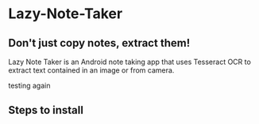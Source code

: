 # Lazy-Note-Taker

## Don't just copy notes, extract them!

Lazy Note Taker is an Android note taking app that uses Tesseract OCR to extract text contained in an image or from camera.

testing again 
## Steps to install
